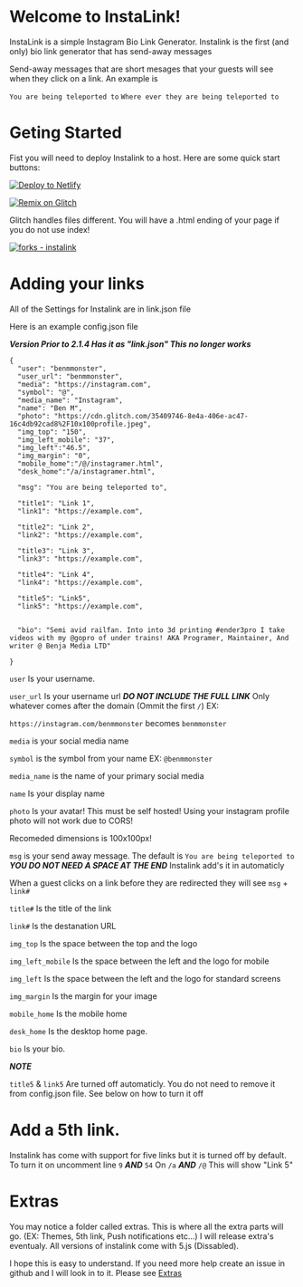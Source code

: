# Welcome to InstaLink!

InstaLink is a simple Instagram Bio Link Generator. Instalink is the first (and only) bio link generator that has send-away messages

Send-away messages that are short mesages that your guests will see when they click on a link. An example is

`You are being teleported to` `Where ever they are being teleported to`

# Geting Started

Fist you will need to deploy Instalink to a host. Here are some quick start buttons:

[![Deploy to Netlify](https://www.netlify.com/img/deploy/button.svg)](https://app.netlify.com/start/deploy?repository=https://github.com/Benja-media/instalink)

[![Remix on Glitch](https://cdn.glitch.com/2703baf2-b643-4da7-ab91-7ee2a2d00b5b%2Fremix-button.svg)](https://glitch.com/edit/#!/import/github/benja-media/instalink)

Glitch handles files different. You will have a .html ending of your page if you do not use index!

[![forks - instalink](https://img.shields.io/github/forks/benja-media/instalink?style=social)](https://github.com/benja-media/instalink/forks)

# Adding your links

All of the Settings for Instalink are in link.json file

Here is an example config.json file

**_Version Prior to 2.1.4 Has it as "link.json" This no longer works_**

```
{
  "user": "benmmonster",
  "user_url": "benmmonster",
  "media": "https://instagram.com",
  "symbol": "@",
  "media_name": "Instagram",
  "name": "Ben M",
  "photo": "https://cdn.glitch.com/35409746-8e4a-406e-ac47-16c4db92cad8%2F10x100profile.jpeg",
  "img_top": "150",
  "img_left_mobile": "37",
  "img_left":"46.5",
  "img_margin": "0",
  "mobile_home":"/@/instagramer.html",
  "desk_home":"/a/instagramer.html",

  "msg": "You are being teleported to",

  "title1": "Link 1",
  "link1": "https://example.com",

  "title2": "Link 2",
  "link2": "https://example.com",

  "title3": "Link 3",
  "link3": "https://example.com",

  "title4": "Link 4",
  "link4": "https://example.com",

  "title5": "Link5",
  "link5": "https://example.com",


  "bio": "Semi avid railfan. Into into 3d printing #ender3pro I take videos with my @gopro of under trains! AKA Programer, Maintainer, And writer @ Benja Media LTD"

}
```

`user` Is your username.

`user_url` Is your username url **_DO NOT INCLUDE THE FULL LINK_** Only whatever comes after the domain (Ommit the first `/`) EX:

`https://instagram.com/benmmonster` becomes `benmmonster`

`media` is your social media name

`symbol` is the symbol from your name EX: `@benmmonster`

`media_name` is the name of your primary social media

`name` Is your display name

`photo` Is your avatar! This must be self hosted! Using your instagram profile photo will not work due to CORS!

Recomeded dimensions is 100x100px!

`msg` is your send away message. The default is `You are being teleported to` **_YOU DO NOT NEED A SPACE AT THE END_** Instalink add's it in automaticly

When a guest clicks on a link before they are redirected they will see `msg` + `link#`

`title#` Is the title of the link

`link#` Is the destanation URL

`img_top` Is the space between the top and the logo

`img_left_mobile` Is the space between the left and the logo for mobile

`img_left` Is the space between the left and the logo for standard screens

`img_margin` Is the margin for your image

`mobile_home` Is the mobile home

`desk_home` Is the desktop home page.

`bio` Is your bio.

**_NOTE_**

`title5` & `link5` Are turned off automaticly. You do not need to remove it from config.json file. See below on how to turn it off

# Add a 5th link.

Instalink has come with support for five links but it is turned off by default. To turn it on uncomment line `9` **_AND_** `54`  On `/a` **_AND_** `/@` This will show "Link 5"

# Extras

You may notice a folder called extras. This is where all the extra parts will go. (EX: Themes, 5th link, Push notifications etc...) I will release extra's eventualy. All versions of instalink come with 5.js (Dissabled).

I hope this is easy to understand. If you need more help create an issue in github and I will look in to it. Please see [Extras](../blob/master/extras/READEME.md)
